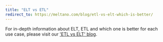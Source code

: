 ```yaml
---
title: "ELT vs ETL"
redirect_to: https://meltano.com/blog/etl-vs-elt-which-is-better/
---
```


For in-depth information about ELT, ETL and which one is better for each use case, please visit our ['ETL vs ELT' blog](https://meltano.com/blog/etl-vs-elt-which-is-better/).

